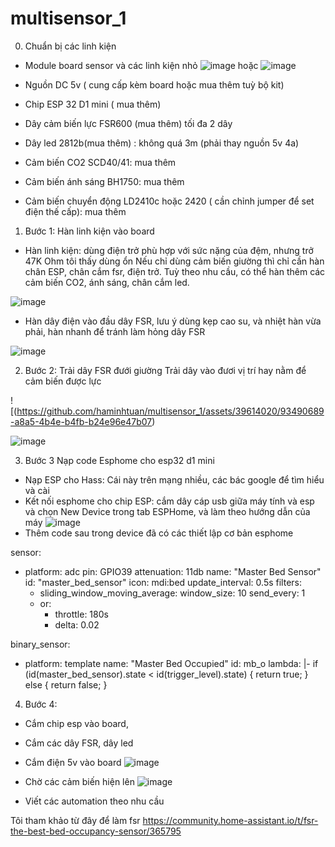 # multisensor_1

0. Chuẩn bị các linh kiện
- Module board sensor và các linh kiện nhỏ
![image](https://github.com/haminhtuan/multisensor_1/assets/39614020/37bd3b80-266f-4990-89a8-85c0686112c5)
hoặc
![image](https://github.com/haminhtuan/multisensor_1/assets/39614020/a82652c0-50b3-4c1c-8205-a2c328048b74)

- Nguồn DC 5v ( cung cấp kèm board hoặc mua thêm tuỳ bộ kit)
- Chip ESP 32 D1 mini ( mua thêm)
- Dây cảm biến lực FSR600 (mua thêm) tối đa 2 dây
- Dây led 2812b(mua thêm) : không quá 3m (phải thay nguồn 5v 4a)
- Cảm biến CO2 SCD40/41: mua thêm
- Cảm biến ánh sáng BH1750: mua thêm
- Cảm biến chuyển động LD2410c hoặc 2420 ( cần chỉnh jumper để set điện thế cấp): mua thêm

1. Bước 1: Hàn linh kiện vào board

+ Hàn linh kiện: dùng điện trở phù hợp với sức nặng của đệm, nhưng trở 47K Ohm tôi thấy dùng ổn
Nếu chỉ dùng cảm biến giường thì chỉ cần hàn chân ESP, chân cắm fsr, điện trở. Tuỳ theo nhu cầu, có thể hàn thêm các cảm biến CO2, ánh sáng, chân cắm led.

![image](https://github.com/haminhtuan/multisensor_1/assets/39614020/92f9f0cf-266a-416d-ab1a-b89695d606be)

+ Hàn dây điện vào đầu dây FSR, lưu ý dùng kẹp cao su, và nhiệt hàn vừa phải, hàn nhanh để tránh làm hỏng dây FSR

![image](https://github.com/haminhtuan/multisensor_1/assets/39614020/d3a9b425-3b7b-43df-960f-19bc2ae48583)


2. Bước 2: Trải dây FSR đưới giường
Trải dây vào đươi vị trí hay nằm để cảm biến được lực

![(https://github.com/haminhtuan/multisensor_1/assets/39614020/93490689-a8a5-4b4e-b4fb-b24e96e47b07)

![image](https://github.com/haminhtuan/multisensor_1/assets/39614020/b11c2e57-725e-41ef-a3e5-aaeaea724490)


3. Bước 3 Nạp code Esphome cho esp32 d1 mini

- Nạp ESP cho Hass: Cái này trên mạng nhiều, các bác google để tìm hiểu và cài
- Kết nối esphome cho chip ESP: cắm dây cáp usb giữa máy tính và esp và chọn New Device trong tab ESPHome, và làm theo hướng dẫn của máy
![image](https://github.com/haminhtuan/multisensor_1/assets/39614020/bb05229d-b2b8-4ca8-9236-90cb65f3ed95)
- Thêm code sau trong device đã có các thiết lập cơ bản esphome

sensor:
  - platform: adc
    pin: GPIO39
    attenuation: 11db
    name: "Master Bed Sensor"
    id: "master_bed_sensor"
    icon: mdi:bed
    update_interval: 0.5s
    filters:
      - sliding_window_moving_average:
          window_size: 10
          send_every: 1
      - or:
          - throttle: 180s
          - delta: 0.02


binary_sensor:
  - platform: template
    name: "Master Bed Occupied"
    id: mb_o
    lambda: |-
      if (id(master_bed_sensor).state < id(trigger_level).state) {
        return true;
      } else {
        return false;
      }

4. Bước 4:
- Cắm chip esp vào board,
- Cắm các dây FSR, dây led
- Cắm điện 5v vào board
![image](https://github.com/haminhtuan/multisensor_1/assets/39614020/d8ddbb8e-d101-437b-88b3-d9032c3820aa)
- Chờ các cảm biến hiện lên
![image](https://github.com/haminhtuan/multisensor_1/assets/39614020/df277933-1a47-4671-88d0-b393b2d2038e)

- Viết các automation theo nhu cầu



Tôi tham khảo từ đây để làm fsr https://community.home-assistant.io/t/fsr-the-best-bed-occupancy-sensor/365795

